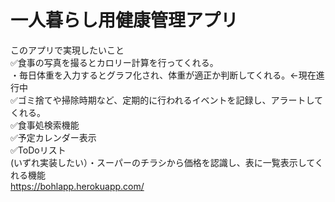 # 一人暮らし用健康管理アプリ
このアプリで実現したいこと  
✅食事の写真を撮るとカロリー計算を行ってくれる。  
・毎日体重を入力するとグラフ化され、体重が適正か判断してくれる。←現在進行中  
✅ゴミ捨てや掃除時期など、定期的に行われるイベントを記録し、アラートしてくれる。  
✅食事処検索機能  
✅予定カレンダー表示  
✅ToDoリスト  
(いずれ実装したい）・スーパーのチラシから価格を認識し、表に一覧表示してくれる機能  
https://bohlapp.herokuapp.com/
